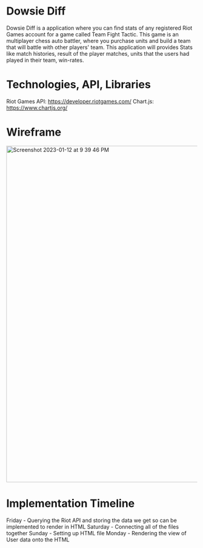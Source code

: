 # Dowsie Diff
Dowsie Diff is a application where you can find stats of any registered Riot Games account for a game called Team Fight Tactic. This game is an multiplayer chess auto battler, where you purchase units and build a team that will battle with other players' team. This application will provides Stats like match histories, result of the player matches, units that the users had played in their team, win-rates.

# Technologies, API, Libraries
Riot Games API: https://developer.riotgames.com/
Chart.js: https://www.chartjs.org/

# Wireframe
<img width="889" alt="Screenshot 2023-01-12 at 9 39 46 PM" src="https://user-images.githubusercontent.com/109801026/212226230-8ceef8d6-e921-4c04-89c2-8268f07ef0e5.png">


# Implementation Timeline
Friday - Querying the Riot API and storing the data we get so can be implemented to render in HTML
Saturday  - Connecting all of the files together
Sunday - Setting up HTML file
Monday - Rendering the view of User data onto the HTML

